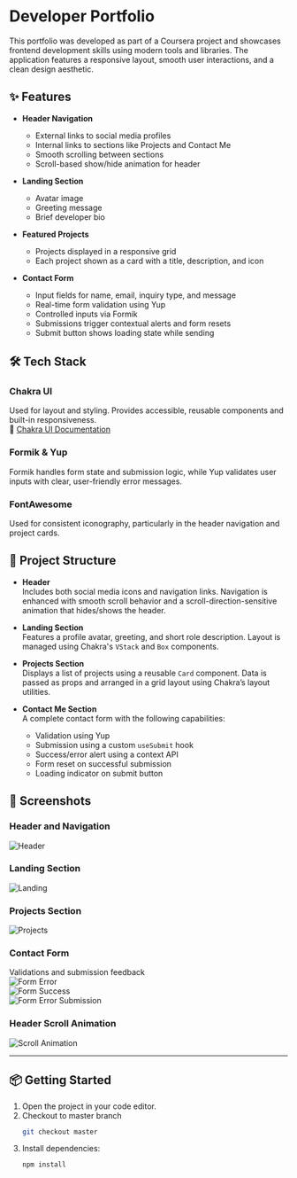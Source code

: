 # Developer Portfolio

This portfolio was developed as part of a Coursera project and showcases frontend development skills using modern tools and libraries. The application features a responsive layout, smooth user interactions, and a clean design aesthetic.

## ✨ Features

- **Header Navigation**
  - External links to social media profiles
  - Internal links to sections like Projects and Contact Me
  - Smooth scrolling between sections
  - Scroll-based show/hide animation for header

- **Landing Section**
  - Avatar image
  - Greeting message
  - Brief developer bio

- **Featured Projects**
  - Projects displayed in a responsive grid
  - Each project shown as a card with a title, description, and icon

- **Contact Form**
  - Input fields for name, email, inquiry type, and message
  - Real-time form validation using Yup
  - Controlled inputs via Formik
  - Submissions trigger contextual alerts and form resets
  - Submit button shows loading state while sending

## 🛠️ Tech Stack

### Chakra UI
Used for layout and styling. Provides accessible, reusable components and built-in responsiveness.  
🔗 [Chakra UI Documentation](https://chakra-ui.com/docs/components)

### Formik & Yup
Formik handles form state and submission logic, while Yup validates user inputs with clear, user-friendly error messages.

### FontAwesome
Used for consistent iconography, particularly in the header navigation and project cards.

## 📁 Project Structure

- **Header**  
  Includes both social media icons and navigation links. Navigation is enhanced with smooth scroll behavior and a scroll-direction-sensitive animation that hides/shows the header.

- **Landing Section**  
  Features a profile avatar, greeting, and short role description. Layout is managed using Chakra's `VStack` and `Box` components.

- **Projects Section**  
  Displays a list of projects using a reusable `Card` component. Data is passed as props and arranged in a grid layout using Chakra’s layout utilities.

- **Contact Me Section**  
  A complete contact form with the following capabilities:
  - Validation using Yup
  - Submission using a custom `useSubmit` hook
  - Success/error alert using a context API
  - Form reset on successful submission
  - Loading indicator on submit button

## 📸 Screenshots

### Header and Navigation  
![Header](screenshots/image8.png)

### Landing Section  
![Landing](screenshots/image3.png)

### Projects Section  
![Projects](screenshots/image2.png)

### Contact Form  
Validations and submission feedback  
![Form Error](screenshots/image5.png)  
![Form Success](screenshots/image6.png)  
![Form Error Submission](screenshots/image7.png)

### Header Scroll Animation  
![Scroll Animation](screenshots/header_animation.gif)

---

## 📦 Getting Started

1. Open the project in your code editor.
2. Checkout to master branch 
    ```bash
   git checkout master
3. Install dependencies:
   ```bash
   npm install
